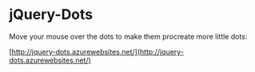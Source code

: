 # jQuery-Dots
Move your mouse over the dots to make them procreate more little dots: 

[http://jquery-dots.azurewebsites.net/](http://jquery-dots.azurewebsites.net/)

